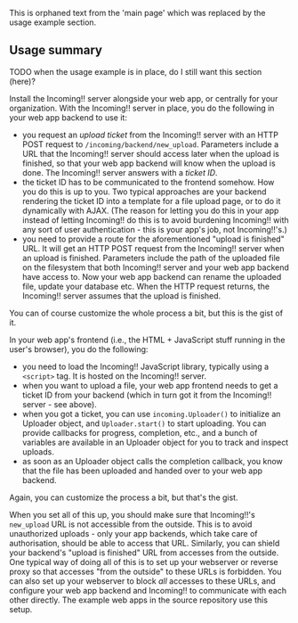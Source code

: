 This is orphaned text from the 'main page' which was replaced by the usage example section.


Usage summary
-------------

TODO when the usage example is in place, do I still want this section (here)?

Install the Incoming!! server alongside your web app, or centrally for your organization. With the Incoming!! server in place, you do the following in your web app backend to use it:

* you request an *upload ticket* from the Incoming!! server with an HTTP POST request to `/incoming/backend/new_upload`. Parameters include a URL that the Incoming!! server should access later when the upload is finished, so that your web app backend will know when the upload is done. The Incoming!! server answers with a *ticket ID*.
* the ticket ID has to be communicated to the frontend somehow. How you do this is up to you. Two typical approaches are your backend rendering the ticket ID into a template for a file upload page, or to do it dynamically with AJAX. (The reason for letting you do this in your app instead of letting Incoming!! do this is to avoid burdening Incoming!! with any sort of user authentication - this is your app's job, not Incoming!!'s.)
* you need to provide a route for the aforementioned "upload is finished" URL. It will get an HTTP POST request from the Incoming!! server when an upload is finished. Parameters include the path of the uploaded file on the filesystem that both Incoming!! server and your web app backend have access to. Now your web app backend can rename the uploaded file, update your database etc. When the HTTP request returns, the Incoming!! server assumes that the upload is finished.

You can of course customize the whole process a bit, but this is the gist of it.

In your web app's frontend (i.e., the HTML + JavaScript stuff running in the user's browser), you do the following:

* you need to load the Incoming!! JavaScript library, typically using a `<script>` tag. It is hosted on the Incoming!! server.
* when you want to upload a file, your web app frontend needs to get a ticket ID from your backend (which in turn got it from the Incoming!! server - see above). 
* when you got a ticket, you can use `incoming.Uploader()` to initialize an Uploader object, and `Uploader.start()` to start uploading. You can provide callbacks for progress, completion, etc., and a bunch of variables are available in an Uploader object for you to track and inspect uploads.
* as soon as an Uploader object calls the completion callback, you know that the file has been uploaded and handed over to your web app backend.

Again, you can customize the process a bit, but that's the gist.

When you set all of this up, you should make sure that Incoming!!'s `new_upload` URL is not accessible from the outside. This is to avoid unauthorized uploads - only your app backends, which take care of authorisation, should be able to access that URL. Similarly, you can shield your backend's "upload is finished" URL from accesses from the outside. One typical way of doing all of this is to set up your webserver or reverse proxy so that accesses "from the outside" to these URLs is forbidden. You can also set up your webserver to block *all* accesses to these URLs, and configure your web app backend and Incoming!! to communicate with each other directly. The example web apps in the source repository use this setup.

